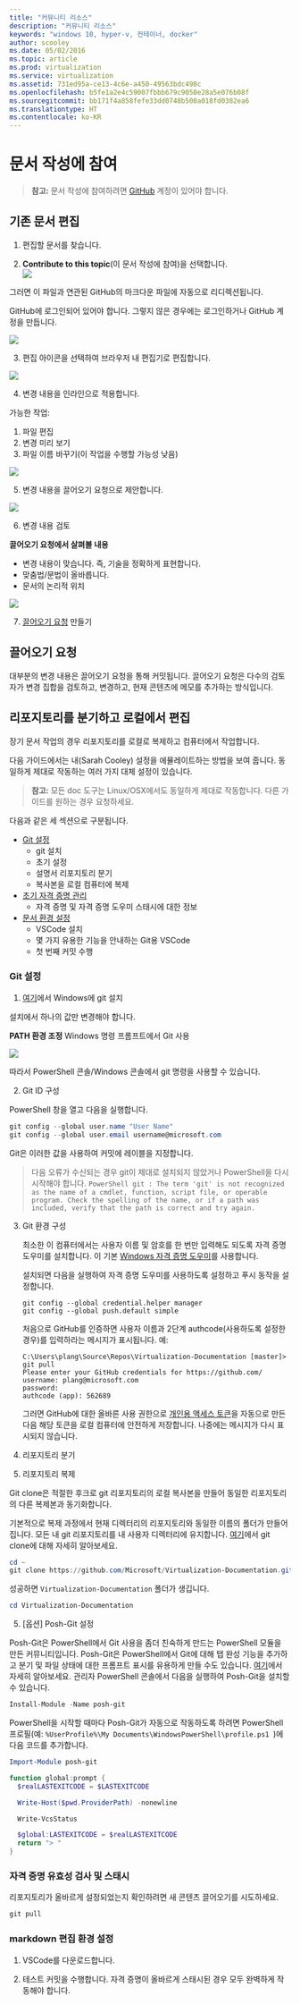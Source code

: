 ```yaml
---
title: "커뮤니티 리소스"
description: "커뮤니티 리소스"
keywords: "windows 10, hyper-v, 컨테이너, docker"
author: scooley
ms.date: 05/02/2016
ms.topic: article
ms.prod: virtualization
ms.service: virtualization
ms.assetid: 731ed95a-ce13-4c6e-a450-49563bdc498c
ms.openlocfilehash: b5fe1a2e4c59007fbbb679c9050e28a5e076b08f
ms.sourcegitcommit: bb171f4a858fefe33dd0748b500a018fd0382ea6
ms.translationtype: HT
ms.contentlocale: ko-KR
---
```

# <a name="contribute-to-the-docs"></a>문서 작성에 참여

> **참고:**  문서 작성에 참여하려면 [GitHub](https://www.github.com) 계정이 있어야 합니다.

## <a name="edit-an-existing-doc"></a>기존 문서 편집

1. 편집할 문서를 찾습니다.  

2. **Contribute to this topic**(이 문서 작성에 참여)을 선택합니다.  
  ![](media/editDoc.png)
  
  그러면 이 파일과 연관된 GitHub의 마크다운 파일에 자동으로 리디렉션됩니다.
  
  GitHub에 로그인되어 있어야 합니다.  그렇지 않은 경우에는 로그인하거나 GitHub 계정을 만듭니다.
  
  ![](media/GitHubView.png)
  
3. 편집 아이콘을 선택하여 브라우저 내 편집기로 편집합니다.
  
  ![](media/GitHubEdit.png)

4. 변경 내용을 인라인으로 적용합니다.
  
  가능한 작업:
  1. 파일 편집
  2. 변경 미리 보기
  3. 파일 이름 바꾸기(이 작업을 수행할 가능성 낮음)
  
  ![](media/GitHubEditor.png)
  
5. 변경 내용을 끌어오기 요청으로 제안합니다.
  
  ![](media/GitHubProposeChange.png)

6. 변경 내용 검토
  
  **끌어오기 요청에서 살펴볼 내용**  
  * 변경 내용이 맞습니다. 즉, 기술을 정확하게 표현합니다.
  * 맞춤법/문법이 올바릅니다.
  * 문서의 논리적 위치
    
  ![](media/GitHubCreatePR.png)

7. [끌어오기 요청](contribute-to-docs.md#pull-requests) 만들기  

## <a name="pull-requests"></a>끌어오기 요청

대부분의 변경 내용은 끌어오기 요청을 통해 커밋됩니다.  끌어오기 요청은 다수의 검토자가 변경 집합을 검토하고, 변경하고, 현재 콘텐츠에 메모를 추가하는 방식입니다.


## <a name="fork-the-repo-and-edit-locally"></a>리포지토리를 분기하고 로컬에서 편집

장기 문서 작업의 경우 리포지토리를 로컬로 복제하고 컴퓨터에서 작업합니다.

다음 가이드에서는 내(Sarah Cooley) 설정을 에뮬레이트하는 방법을 보여 줍니다.  동일하게 제대로 작동하는 여러 가지 대체 설정이 있습니다.

> **참고:** 모든 doc 도구는 Linux/OSX에서도 동일하게 제대로 작동합니다.  다른 가이드를 원하는 경우 요청하세요.

다음과 같은 세 섹션으로 구분됩니다.
* [Git 설정](contribute-to-docs.md#set-up-git)
  * git 설치
  * 초기 설정
  * 설명서 리포지토리 분기
  * 복사본을 로컬 컴퓨터에 복제
* [초기 자격 증명 관리](contribute-to-docs.md#validate-and-stash-credentials)
  * 자격 증명 및 자격 증명 도우미 스태시에 대한 정보
* [문서 환경 설정](contribute-to-docs.md#set-up-markdown-editing-environment)
  * VSCode 설치
  * 몇 가지 유용한 기능을 안내하는 Git용 VSCode
  * 첫 번째 커밋 수행

### <a name="set-up-git"></a>Git 설정

1. [여기](https://git-for-windows.github.io/)에서 Windows에 git 설치

  설치에서 하나의 값만 변경해야 합니다.

  **PATH 환경 조정** Windows 명령 프롬프트에서 Git 사용

  ![](media/GitFromWinCMD.png)

  따라서 PowerShell 콘솔/Windows 콘솔에서 git 명령을 사용할 수 있습니다.

2. Git ID 구성

  PowerShell 창을 열고 다음을 실행합니다.

  ``` PowerShell
  git config --global user.name "User Name"
  git config --global user.email username@microsoft.com
  ```

  Git은 이러한 값을 사용하여 커밋에 레이블을 지정합니다.

  > 다음 오류가 수신되는 경우 git이 제대로 설치되지 않았거나 PowerShell을 다시 시작해야 합니다.
    ``` PowerShell
    git : The term 'git' is not recognized as the name of a cmdlet, function, script file, or operable program. Check the spelling of the name, or if a path was included, verify that the path is correct and try again.
    ```

3. Git 환경 구성

   최소한 이 컴퓨터에서는 사용자 이름 및 암호를 한 번만 입력해도 되도록 자격 증명 도우미를 설치합니다.
   이 기본 [Windows 자격 증명 도우미](https://github.com/Microsoft/Git-Credential-Manager-for-Windows#download-and-install)를 사용합니다.

   설치되면 다음을 실행하여 자격 증명 도우미를 사용하도록 설정하고 푸시 동작을 설정합니다.
   ```
   git config --global credential.helper manager
   git config --global push.default simple
   ```

   처음으로 GitHub를 인증하면 사용자 이름과 2단계 authcode(사용하도록 설정한 경우)를 입력하라는 메시지가 표시됩니다.
   예:
   ```
   C:\Users\plang\Source\Repos\Virtualization-Documentation [master]> git pull
   Please enter your GitHub credentials for https://github.com/
   username: plang@microsoft.com
   password:
   authcode (app): 562689
   ```
   그러면 GitHub에 대한 올바른 사용 권한으로 [개인용 액세스 토큰](https://github.com/settings/tokens)을 자동으로 만든 다음 해당 토큰을 로컬 컴퓨터에 안전하게 저장합니다. 나중에는 메시지가 다시 표시되지 않습니다.

4. 리포지토리 분기

5. 리포지토리 복제

  Git clone은 적절한 후크로 git 리포지토리의 로컬 복사본을 만들어 동일한 리포지토리의 다른 복제본과 동기화합니다.

  기본적으로 복제 과정에서 현재 디렉터리의 리포지토리와 동일한 이름의 폴더가 만들어집니다.  모든 내 git 리포지토리를 내 사용자 디렉터리에 유지합니다.  [여기](http://git-scm.com/docs/git-clone)에서 git clone에 대해 자세히 알아보세요.

  ``` PowerShell
  cd ~
  git clone https://github.com/Microsoft/Virtualization-Documentation.git
  ```

  성공하면 `Virtualization-Documentation` 폴더가 생깁니다.

  ``` PowerShell
  cd Virtualization-Documentation
  ```

5. [옵션] Posh-Git 설정

  Posh-Git은 PowerShell에서 Git 사용을 좀더 친숙하게 만드는 PowerShell 모듈을 만든 커뮤니티입니다.  Posh-Git은 PowerShell에서 Git에 대해 탭 완성 기능을 추가하고 분기 및 파일 상태에 대한 프롬프트 표시를 유용하게 만들 수도 있습니다.  [여기](https://github.com/dahlbyk/posh-git)에서 자세히 알아보세요.  관리자 PowerShell 콘솔에서 다음을 실행하여 Posh-Git을 설치할 수 있습니다.

  ``` PowerShell
  Install-Module -Name posh-git
  ```

  PowerShell을 시작할 때마다 Posh-Git가 자동으로 작동하도록 하려면 PowerShell 프로필(예: `%UserProfile%\My Documents\WindowsPowerShell\profile.ps1 `)에 다음 코드를 추가합니다.

  ``` PowerShell
  Import-Module posh-git

  function global:prompt {
    $realLASTEXITCODE = $LASTEXITCODE

    Write-Host($pwd.ProviderPath) -nonewline

    Write-VcsStatus

    $global:LASTEXITCODE = $realLASTEXITCODE
    return "> "
  }
  ```

### <a name="validate-and-stash-credentials"></a>자격 증명 유효성 검사 및 스태시

  리포지토리가 올바르게 설정되었는지 확인하려면 새 콘텐츠 끌어오기를 시도하세요.

  ``` PowerShell
  git pull
  ```


### <a name="set-up-markdown-editing-environment"></a>markdown 편집 환경 설정

1. VSCode를 다운로드합니다.

6. 테스트 커밋을 수행합니다.  자격 증명이 올바르게 스태시된 경우 모두 완벽하게 작동해야 합니다.



